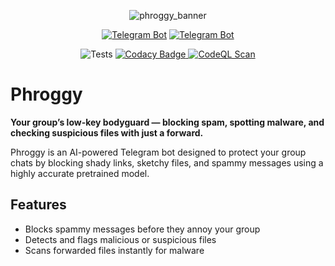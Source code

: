 <p align="center">
  <img src="https://github.com/user-attachments/assets/5ecbfdd7-c7d8-4086-9ccd-d64dec9b6b08" alt="phroggy_banner" />
</p>

<div align="center">
  
  [![Telegram Bot](https://img.shields.io/badge/Phroggy%20Bot-FFFFFF?logo=telegram&logoColor=black)](https://t.me/Phroggy_Bot)
  [![Telegram Bot](https://img.shields.io/badge/Phroggy%20Updates-FFFFFF?logo=telegram&logoColor=black)](https://t.me/Phroggy_Updates)
  
</div>

<p align="center">
  <img src="https://github.com/kebtes/Phroggy/actions/workflows/ci.yml/badge" alt="Tests" />
  <a href="https://app.codacy.com?utm_source=gh&utm_medium=referral&utm_content=&utm_campaign=Badge_grade">
    <img src="https://app.codacy.com/project/badge/Grade/ca763c400e9d4795b666f606595cc175" alt="Codacy Badge" />
  </a>

  <a href="https://github.com/kebtes/Phroggy/security/code-scanning">
    <img src="https://github.com/kebtes/Phroggy/actions/workflows/codeql-analysis.yml/badge.svg" alt="CodeQL Scan">
  </a>
</p>

  
# Phroggy

**Your group’s low-key bodyguard — blocking spam, spotting malware, and checking suspicious files with just a forward.**

Phroggy is an AI-powered Telegram bot designed to protect your group chats by blocking shady links, sketchy files, and spammy messages using a highly accurate pretrained model.

## Features
- Blocks spammy messages before they annoy your group  
- Detects and flags malicious or suspicious files  
- Scans forwarded files instantly for malware  

